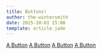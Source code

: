 ```yaml
---
title: Buttons!
author: the-wintersmith
date: 2015-10-01 15:00
template: article.jade
---
```


<a href="#" class="btn btn--l">A Button<a>
<a href="#" class="btn">A Button<a>
<a href="#" class="btn btn--m">A Button<a>
<a href="#" class="btn btn--s">A Button<a>

